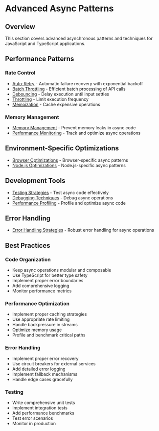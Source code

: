 # Advanced Async Patterns

## Overview

This section covers advanced asynchronous patterns and techniques for JavaScript
and TypeScript applications.

## Performance Patterns

### Rate Control

- [Auto-Retry](./auto-retry.md) - Automatic failure recovery with exponential
  backoff
- [Batch Throttling](./batch-throttling.md) - Efficient batch processing of API
  calls
- [Debouncing](./debouncing.md) - Delay execution until input settles
- [Throttling](./throttling.md) - Limit execution frequency
- [Memoization](./memoization.md) - Cache expensive operations

### Memory Management

- [Memory Management](./memory-management.md) - Prevent memory leaks in async
  code
- [Performance Monitoring](./performance-monitoring.md) - Track and optimize
  async operations

## Environment-Specific Optimizations

- [Browser Optimizations](./browser-optimizations.md) - Browser-specific async
  patterns
- [Node.js Optimizations](./nodejs-optimizations.md) - Node.js-specific async
  patterns

## Development Tools

- [Testing Strategies](./testing-strategies.md) - Test async code effectively
- [Debugging Techniques](./debugging-techniques.md) - Debug async operations
- [Performance Profiling](./performance-profiling.md) - Profile and optimize
  async code

## Error Handling

- [Error Handling Strategies](./error-handling.md) - Robust error handling for
  async operations

## Best Practices

### Code Organization

- Keep async operations modular and composable
- Use TypeScript for better type safety
- Implement proper error boundaries
- Add comprehensive logging
- Monitor performance metrics

### Performance Optimization

- Implement proper caching strategies
- Use appropriate rate limiting
- Handle backpressure in streams
- Optimize memory usage
- Profile and benchmark critical paths

### Error Handling

- Implement proper error recovery
- Use circuit breakers for external services
- Add detailed error logging
- Implement fallback mechanisms
- Handle edge cases gracefully

### Testing

- Write comprehensive unit tests
- Implement integration tests
- Add performance benchmarks
- Test error scenarios
- Monitor in production
